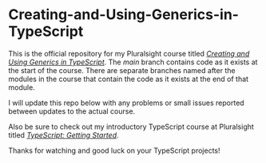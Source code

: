 # Creating-and-Using-Generics-in-TypeScript

This is the official repository for my Pluralsight course titled [*Creating and Using Generics in TypeScript*](https://app.pluralsight.com/library/courses/typescript-generics-creating-using/table-of-contents). 
The *main* branch contains code as it 
exists at the start of the course. There are separate branches named after the modules in the course that contain the code as it 
exists at the end of that module.

I will update this repo below with any problems or small issues reported between updates to the actual course.

Also be sure to check out my introductory TypeScript course at Pluralsight titled [*TypeScript: Getting Started*](https://app.pluralsight.com/library/courses/getting-started-typescript/table-of-contents). 

Thanks for watching and good luck on your TypeScript projects!
